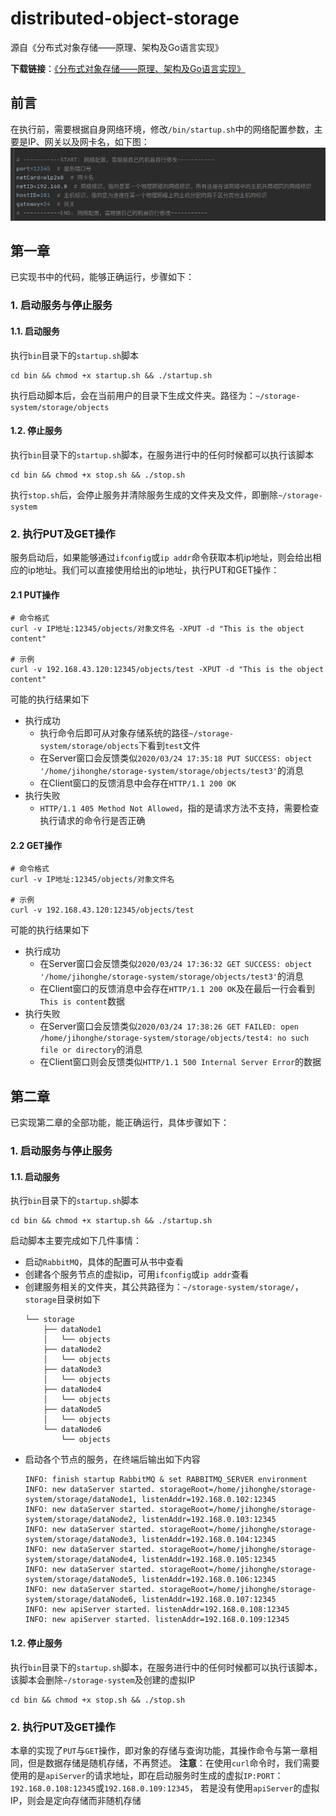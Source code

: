 # distributed-object-storage
源自《分布式对象存储——原理、架构及Go语言实现》

**下载链接**：[《分布式对象存储——原理、架构及Go语言实现》](https://www.lanzous.com/i7dvkzg)

## 前言

在执行前，需要根据自身网络环境，修改`/bin/startup.sh`中的网络配置参数，主要是IP、网关以及网卡名，如下图：
![startupIpInfo](static/images/startupIPInfo.png)

## 第一章

已实现书中的代码，能够正确运行，步骤如下：

### 1. 启动服务与停止服务

#### 1.1. 启动服务

执行`bin`目录下的`startup.sh`脚本

```shell script
cd bin && chmod +x startup.sh && ./startup.sh
```

执行启动脚本后，会在当前用户的目录下生成文件夹。路径为：`~/storage-system/storage/objects`

#### 1.2. 停止服务

执行`bin`目录下的`startup.sh`脚本，在服务进行中的任何时候都可以执行该脚本

```shell script
cd bin && chmod +x stop.sh && ./stop.sh
```

执行`stop.sh`后，会停止服务并清除服务生成的文件夹及文件，即删除`~/storage-system`

### 2. 执行PUT及GET操作

服务启动后，如果能够通过`ifconfig`或`ip addr`命令获取本机ip地址，则会给出相应的ip地址。我们可以直接使用给出的ip地址，执行PUT和GET操作：

#### 2.1 PUT操作

```shell script
# 命令格式
curl -v IP地址:12345/objects/对象文件名 -XPUT -d "This is the object content"

# 示例
curl -v 192.168.43.120:12345/objects/test -XPUT -d "This is the object content"
```

可能的执行结果如下
- 执行成功
  - 执行命令后即可从对象存储系统的路径`~/storage-system/storage/objects`下看到`test`文件
  - 在Server窗口会反馈类似`2020/03/24 17:35:18 PUT SUCCESS: object '/home/jihonghe/storage-system/storage/objects/test3'`的消息
  - 在Client窗口的反馈消息中会存在`HTTP/1.1 200 OK`
- 执行失败
  - `HTTP/1.1 405 Method Not Allowed`，指的是请求方法不支持，需要检查执行请求的命令行是否正确


#### 2.2 GET操作

```shell script
# 命令格式
curl -v IP地址:12345/objects/对象文件名

# 示例
curl -v 192.168.43.120:12345/objects/test
```

可能的执行结果如下

- 执行成功
  - 在Server窗口会反馈类似`2020/03/24 17:36:32 GET SUCCESS: object '/home/jihonghe/storage-system/storage/objects/test3'`的消息
  - 在Client窗口的反馈消息中会存在`HTTP/1.1 200 OK`及在最后一行会看到`This is content`数据
- 执行失败
  - 在Server窗口会反馈类似`2020/03/24 17:38:26 GET FAILED: open /home/jihonghe/storage-system/storage/objects/test4: no such file or directory`的消息
  - 在Client窗口则会反馈类似`HTTP/1.1 500 Internal Server Error`的数据

## 第二章

已实现第二章的全部功能，能正确运行，具体步骤如下：

### 1. 启动服务与停止服务

#### 1.1. 启动服务

执行`bin`目录下的`startup.sh`脚本

```shell script
cd bin && chmod +x startup.sh && ./startup.sh
```

启动脚本主要完成如下几件事情：

- 启动`RabbitMQ`，具体的配置可从书中查看
- 创建各个服务节点的虚拟ip，可用`ifconfig`或`ip addr`查看
- 创建服务相关的文件夹，其公共路径为：`~/storage-system/storage/`，`storage`目录树如下
    ```
    └── storage
        ├── dataNode1
        │   └── objects
        ├── dataNode2
        │   └── objects
        ├── dataNode3
        │   └── objects
        ├── dataNode4
        │   └── objects
        ├── dataNode5
        │   └── objects
        └── dataNode6
            └── objects
    ```
- 启动各个节点的服务，在终端后输出如下内容
    ```
    INFO: finish startup RabbitMQ & set RABBITMQ_SERVER environment
    INFO: new dataServer started. storageRoot=/home/jihonghe/storage-system/storage/dataNode1, listenAddr=192.168.0.102:12345
    INFO: new dataServer started. storageRoot=/home/jihonghe/storage-system/storage/dataNode2, listenAddr=192.168.0.103:12345
    INFO: new dataServer started. storageRoot=/home/jihonghe/storage-system/storage/dataNode3, listenAddr=192.168.0.104:12345
    INFO: new dataServer started. storageRoot=/home/jihonghe/storage-system/storage/dataNode4, listenAddr=192.168.0.105:12345
    INFO: new dataServer started. storageRoot=/home/jihonghe/storage-system/storage/dataNode5, listenAddr=192.168.0.106:12345
    INFO: new dataServer started. storageRoot=/home/jihonghe/storage-system/storage/dataNode6, listenAddr=192.168.0.107:12345
    INFO: new apiServer started. listenAddr=192.168.0.108:12345
    INFO: new apiServer started. listenAddr=192.168.0.109:12345
    ```

#### 1.2. 停止服务

执行`bin`目录下的`startup.sh`脚本，在服务进行中的任何时候都可以执行该脚本，该脚本会删除`~/storage-system`及创建的虚拟IP

```shell script
cd bin && chmod +x stop.sh && ./stop.sh
```

### 2. 执行PUT及GET操作

本章的实现了`PUT`与`GET`操作，即对象的存储与查询功能，其操作命令与第一章相同，但是数据存储是随机存储，不再赘述。
**注意**：在使用`curl`命令时，我们需要使用的是`apiServer`的请求地址，即在启动服务时生成的虚拟`IP:PORT`：`192.168.0.108:12345`或`192.168.0.109:12345`，
若是没有使用`apiServer`的虚拟IP，则会是定向存储而非随机存储
